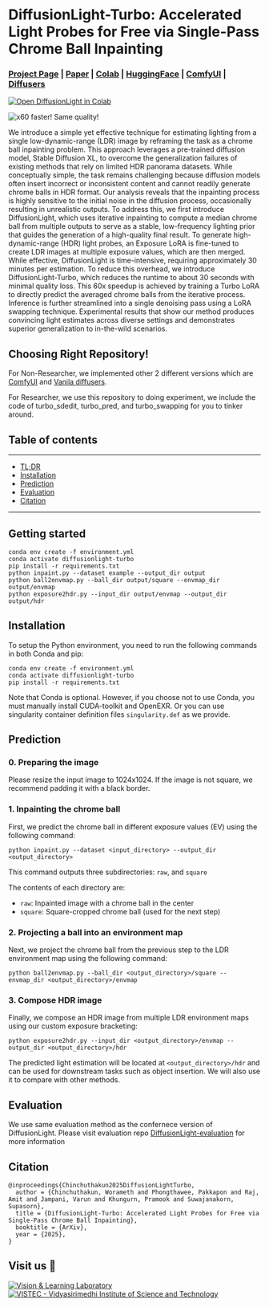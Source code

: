 # DiffusionLight-Turbo: Accelerated Light Probes for Free via Single-Pass Chrome Ball Inpainting 	

### [Project Page](https://diffusionlight.github.io/turbo/) | [Paper](https://arxiv.org/abs/2312.09168) | [Colab](https://colab.research.google.com/drive/1UcSp9mj77ZXAyTCvkcXVvC3DYznEyLwZ?usp=sharing&sandboxMode=true#scrollTo=k2pTDk79bMQI&forceEdit=true&sandboxMode=true) | [HuggingFace](https://huggingface.co/DiffusionLight/DiffusionLight) | [ComfyUI](https://github.com/DiffusionLight/DiffusionLight-ComfyUI) | [Diffusers](https://github.com/DiffusionLight/Diffusionlight-turbo-diffusers)

[![Open DiffusionLight in Colab](https://colab.research.google.com/assets/colab-badge.svg)](https://colab.research.google.com/drive/1UcSp9mj77ZXAyTCvkcXVvC3DYznEyLwZ?usp=sharing&sandboxMode=true#scrollTo=k2pTDk79bMQI&forceEdit=true&sandboxMode=true)

![x60 faster! Same quality!](https://github.com/user-attachments/assets/ff658534-88cb-49dd-832c-2aebc159e9bd)


We introduce a simple yet effective technique for estimating lighting from a single low-dynamic-range (LDR) image by reframing the task as a chrome ball inpainting problem. This approach leverages a pre-trained diffusion model, Stable Diffusion XL, to overcome the generalization failures of existing methods that rely on limited HDR panorama datasets. While conceptually simple, the task remains challenging because diffusion models often insert incorrect or inconsistent content and cannot readily generate chrome balls in HDR format. Our analysis reveals that the inpainting process is highly sensitive to the initial noise in the diffusion process, occasionally resulting in unrealistic outputs. To address this, we first introduce DiffusionLight, which uses iterative inpainting to compute a median chrome ball from multiple outputs to serve as a stable, low-frequency lighting prior that guides the generation of a high-quality final result. To generate high-dynamic-range (HDR) light probes, an Exposure LoRA is fine-tuned to create LDR images at multiple exposure values, which are then merged. While effective, DiffusionLight is time-intensive, requiring approximately 30 minutes per estimation. To reduce this overhead, we introduce DiffusionLight-Turbo, which reduces the runtime to about 30 seconds with minimal quality loss. This 60x speedup is achieved by training a Turbo LoRA to directly predict the averaged chrome balls from the iterative process. Inference is further streamlined into a single denoising pass using a LoRA swapping technique. Experimental results that show our method produces convincing light estimates across diverse settings and demonstrates superior generalization to in-the-wild scenarios.

## Choosing Right Repository!

For Non-Researcher, we implemented other 2 different versions which are [ComfyUI](https://github.com/DiffusionLight/DiffusionLight-ComfyUI) and [Vanila diffusers](https://github.com/DiffusionLight/Diffusionlight-turbo-diffusers).

For Researcher, we use this repository to doing experiment, we include the code of turbo_sdedit, turbo_pred, and turbo_swapping for you to tinker around. 

## Table of contents
-----
  * [TL;DR](#Getting-started)
  * [Installation](#Installation)
  * [Prediction](#Prediction)
  * [Evaluation](#Evaluation)
  * [Citation](#Citation)
------

## Getting started

```shell
conda env create -f environment.yml
conda activate diffusionlight-turbo
pip install -r requirements.txt
python inpaint.py --dataset example --output_dir output
python ball2envmap.py --ball_dir output/square --envmap_dir output/envmap
python exposure2hdr.py --input_dir output/envmap --output_dir output/hdr
```

## Installation

To setup the Python environment, you need to run the following commands in both Conda and pip:

```shell
conda env create -f environment.yml
conda activate diffusionlight-turbo
pip install -r requirements.txt
```

Note that Conda is optional. However, if you choose not to use Conda, you must manually install CUDA-toolkit and OpenEXR. Or you can use singularity container definition files `singularity.def` as we provide.

## Prediction

### 0. Preparing the image

Please resize the input image to 1024x1024. If the image is not square, we recommend padding it with a black border.

### 1. Inpainting the chrome ball

First, we predict the chrome ball in different exposure values (EV) using the following command:

```shell
python inpaint.py --dataset <input_directory> --output_dir <output_directory>
```

This command outputs three subdirectories:  `raw`, and  `square`

The contents of each directory are:

- `raw`: Inpainted image with a chrome ball in the center
- `square`: Square-cropped chrome ball (used for the next step)


### 2. Projecting a ball into an environment map 

Next, we project the chrome ball from the previous step to the LDR environment map using the following command:

```shell
python ball2envmap.py --ball_dir <output_directory>/square --envmap_dir <output_directory>/envmap
```

### 3. Compose HDR image

Finally, we compose an HDR image from multiple LDR environment maps using our custom exposure bracketing:

```shell
python exposure2hdr.py --input_dir <output_directory>/envmap --output_dir <output_directory>/hdr
```

The predicted light estimation will be located at `<output_directory>/hdr` and can be used for downstream tasks such as object insertion. We will also use it to compare with other methods.

## Evaluation 
We use same evaluation method as the confernece version of DiffusionLight. Please visit evaluation repo  [DiffusionLight-evaluation](https://github.com/DiffusionLight/DiffusionLight-evaluation) for more information

## Citation

```
@inproceedings{Chinchuthakun2025DiffusionLightTurbo,
  author = {Chinchuthakun, Worameth and Phongthawee, Pakkapon and Raj, Amit and Jampani, Varun and Khungurn, Pramook and Suwajanakorn, Supasorn},
  title = {DiffusionLight-Turbo: Accelerated Light Probes for Free via Single-Pass Chrome Ball Inpainting},
  booktitle = {ArXiv},
  year = {2025},
}
```

## Visit us 🦉
[![Vision & Learning Laboratory](https://i.imgur.com/hQhkKhG.png)](https://vistec.ist/vision) [![VISTEC - Vidyasirimedhi Institute of Science and Technology](https://i.imgur.com/4wh8HQd.png)](https://vistec.ist/)
